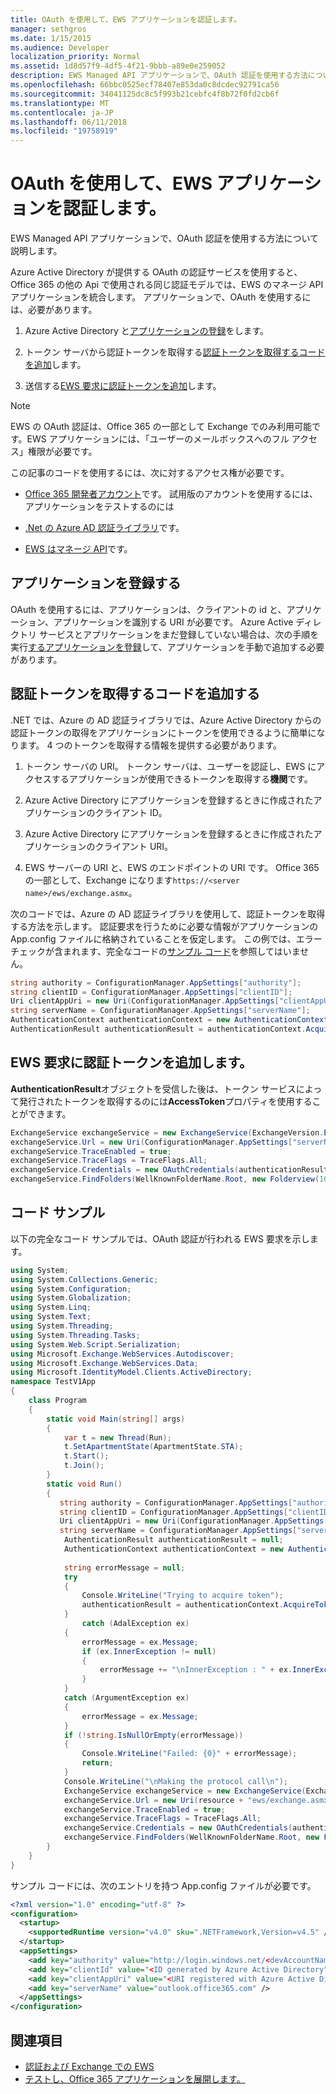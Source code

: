 ```yaml
---
title: OAuth を使用して、EWS アプリケーションを認証します。
manager: sethgros
ms.date: 1/15/2015
ms.audience: Developer
localization_priority: Normal
ms.assetid: 1d8d57f9-4df5-4f21-9bbb-a89e0e259052
description: EWS Managed API アプリケーションで、OAuth 認証を使用する方法について説明します。
ms.openlocfilehash: 66bbc0525ecf78407e853da0c8dcdec92791ca56
ms.sourcegitcommit: 34041125dc8c5f993b21cebfc4f8b72f0fd2cb6f
ms.translationtype: MT
ms.contentlocale: ja-JP
ms.lasthandoff: 06/11/2018
ms.locfileid: "19758919"
---
```

# <a name="authenticate-an-ews-application-by-using-oauth"></a>OAuth を使用して、EWS アプリケーションを認証します。

EWS Managed API アプリケーションで、OAuth 認証を使用する方法について説明します。
  
Azure Active Directory が提供する OAuth の認証サービスを使用すると、Office 365 の他の Api で使用される同じ認証モデルでは、EWS のマネージ API アプリケーションを統合します。 アプリケーションで、OAuth を使用するには、必要があります。
  
1. Azure Active Directory と[アプリケーションの登録](#bk_register)をします。 
    
2. トークン サーバから認証トークンを取得する[認証トークンを取得するコードを追加](#bk_getToken)します。 
    
3. 送信する[EWS 要求に認証トークンを追加](#bk_useToken)します。 
    
> [!NOTE]
> EWS の OAuth 認証は、Office 365 の一部として Exchange でのみ利用可能です。EWS アプリケーションには、「ユーザーのメールボックスへのフル アクセス」権限が必要です。 
  
この記事のコードを使用するには、次に対するアクセス権が必要です。
  
- [Office 365 開発者アカウント](http://office.microsoft.com/compare-office-365-for-business-plans-FX102918419.aspx.aspx)です。 試用版のアカウントを使用するには、アプリケーションをテストするのには
    
- [.Net の Azure AD 認証ライブラリ](http://msdn.microsoft.com/en-us/library/office/jj573266.aspx.aspx)です。
    
- [EWS はマネージ API](https://github.com/officedev/ews-managed-api.aspx)です。

<a name="bk_register"> </a>

## <a name="register-your-application"></a>アプリケーションを登録する

OAuth を使用するには、アプリケーションは、クライアントの id と、アプリケーション、アプリケーションを識別する URI が必要です。 Azure Active ディレクトリ サービスとアプリケーションをまだ登録していない場合は、次の手順を実行[するアプリケーションを登録](http://msdn.microsoft.com/en-us/office/office365/howto/test-and-deploy-apps.aspx)して、アプリケーションを手動で追加する必要があります。

<a name="bk_getToken"> </a>

## <a name="add-code-to-get-an-authentication-token"></a>認証トークンを取得するコードを追加する

.NET では、Azure の AD 認証ライブラリでは、Azure Active Directory からの認証トークンの取得をアプリケーションにトークンを使用できるように簡単になります。 4 つのトークンを取得する情報を提供する必要があります。
  
1. トークン サーバの URI。 トークン サーバは、ユーザーを認証し、EWS にアクセスするアプリケーションが使用できるトークンを取得する**機関**です。 
    
2. Azure Active Directory にアプリケーションを登録するときに作成されたアプリケーションのクライアント ID。
    
3. Azure Active Directory にアプリケーションを登録するときに作成されたアプリケーションのクライアント URI。
    
4. EWS サーバーの URI と、EWS のエンドポイントの URI です。 Office 365 の一部として、Exchange になります`https://<server name>/ews/exchange.asmx`。
    
次のコードでは、Azure の AD 認証ライブラリを使用して、認証トークンを取得する方法を示します。 認証要求を行うために必要な情報がアプリケーションの App.config ファイルに格納されていることを仮定します。 この例では、エラー チェックが含まれます、完全なコードの[サンプル コード](#bk_codeSample)を参照してはいません。 
  
```cs
string authority = ConfigurationManager.AppSettings["authority"];
string clientID = ConfigurationManager.AppSettings["clientID"];
Uri clientAppUri = new Uri(ConfigurationManager.AppSettings["clientAppUri"];
string serverName = ConfigurationManager.AppSettings["serverName"];
AuthenticationContext authenticationContext = new AuthenticationContext(authority, false);
AuthenticationResult authenticationResult = authenticationContext.AcquireToken(serverName, clientId, clientAppUri);

```

<a name="bk_useToken"> </a>

## <a name="add-an-authentication-token-to-ews-requests"></a>EWS 要求に認証トークンを追加します。

**AuthenticationResult**オブジェクトを受信した後は、トークン サービスによって発行されたトークンを取得するのには**AccessToken**プロパティを使用することができます。 
  
```cs
ExchangeService exchangeService = new ExchangeService(ExchangeVersion.Exchange2013);
exchangeService.Url = new Uri(ConfigurationManager.AppSettings["serverName"]+"ews/exchange.asmx");
exchangeService.TraceEnabled = true;
exchangeService.TraceFlags = TraceFlags.All;
exchangeService.Credentials = new OAuthCredentials(authenticationResult.AccessToken));
exchangeService.FindFolders(WellKnownFolderName.Root, new Folderview(10));
```

<a name="bk_codeSample"> </a>

## <a name="code-sample"></a>コード サンプル

以下の完全なコード サンプルでは、OAuth 認証が行われる EWS 要求を示します。
  
```cs
using System;
using System.Collections.Generic;
using System.Configuration;
using System.Globalization;
using System.Linq;
using System.Text;
using System.Threading;
using System.Threading.Tasks;
using System.Web.Script.Serialization;
using Microsoft.Exchange.WebServices.Autodiscover;
using Microsoft.Exchange.WebServices.Data;
using Microsoft.IdentityModel.Clients.ActiveDirectory;
namespace TestV1App
{
    class Program
    {
        static void Main(string[] args)
        {
            var t = new Thread(Run);
            t.SetApartmentState(ApartmentState.STA);
            t.Start();
            t.Join();
        }
        static void Run()
        {
           string authority = ConfigurationManager.AppSettings["authority"];
           string clientID = ConfigurationManager.AppSettings["clientID"];
           Uri clientAppUri = new Uri(ConfigurationManager.AppSettings["clientAppUri"];
           string serverName = ConfigurationManager.AppSettings["serverName"];
            AuthenticationResult authenticationResult = null;
            AuthenticationContext authenticationContext = new AuthenticationContext(authority, false);
            
            string errorMessage = null;
            try
            {
                Console.WriteLine("Trying to acquire token");
                authenticationResult = authenticationContext.AcquireToken(serverName, clientId, clientAppUri);
            }
                catch (AdalException ex)
            {
                errorMessage = ex.Message;
                if (ex.InnerException != null)
                {
                    errorMessage += "\nInnerException : " + ex.InnerException.Message;
                }
            }
            catch (ArgumentException ex)
            {
                errorMessage = ex.Message;
            }
            if (!string.IsNullOrEmpty(errorMessage))
            {
                Console.WriteLine("Failed: {0}" + errorMessage);
                return;
            }
            Console.WriteLine("\nMaking the protocol call\n");
            ExchangeService exchangeService = new ExchangeService(ExchangeVersion.Exchange2013);
            exchangeService.Url = new Uri(resource + "ews/exchange.asmx");
            exchangeService.TraceEnabled = true;
            exchangeService.TraceFlags = TraceFlags.All;
            exchangeService.Credentials = new OAuthCredentials(authenticationResult.AccessToken);
            exchangeService.FindFolders(WellKnownFolderName.Root, new FolderView(10));
        }
    }
}

```

サンプル コードには、次のエントリを持つ App.config ファイルが必要です。
  
```xml
<?xml version="1.0" encoding="utf-8" ?>
<configuration>
  <startup>
    <supportedRuntime version="v4.0" sku=".NETFramework,Version=v4.5" />
  </startup>
  <appSettings>
    <add key="authority" value="http://login.windows.net/<devAccountName>.onmicrosoft.com" />
    <add key="clientId" value="<ID generated by Azure Active Directory"/>
    <add key="clientAppUri" value="<URI registered with Azure Active Directory"/>
    <add key="serverName" value="outlook.office365.com" />
  </appSettings>
</configuration>
```

## <a name="see-also"></a>関連項目

- [認証および Exchange での EWS](authentication-and-ews-in-exchange.md)    
- [テストし、Office 365 アプリケーションを展開します。](http://msdn.microsoft.com/en-us/office/office365/howto/test-and-deploy-apps.aspx)
    

